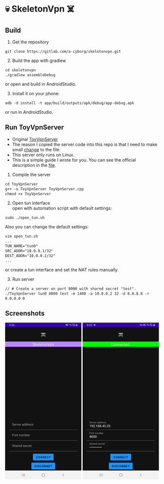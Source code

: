 # 💀 SkeletonVpn ☠️

## Build

1. Get the repository
```shell
git clone https://gitlab.com/a-cyborg/skeletonvpn.git
```

2. Build the app
with gradlew
```shell
cd skeletonvpn
./gradlew assembleDebug
```
or open and build in AndroidStudio. 

3. Install it on your phone:
```shell
adb -d install -t app/build/outputs/apk/debug/app-debug.apk
```
or run in AndroidStudio.

## Run ToyVpnServer
* Original [ToyVpnServer](https://android.googlesource.com/platform/development/+/master/samples/ToyVpn/server/linux/ToyVpnServer.cpp)       
* The reason I copied the server code into this repo is that I need to make small 
[change](https://gitlab.com/a-cyborg/skeletonvpn/-/blob/main/ToyVpnServer/README.md) to the file.</br> 
* This server only runs on Linux. </br>
* This is a simple guide I wrote for you. 
You can see the official description in the [file](https://gitlab.com/a-cyborg/skeletonvpn/-/blob/main/ToyVpnServer/ToyVpnServer.cpp).

1. Compile the server 
```shell
cd ToyVpnServer
g++ -o ToyVpnServer ToyVpnServer.cpp
chmod +x ToyVpnServer 
```

2. Open tun interface    
open with automation script with default settings:
```shell
sudo ./open_tun.sh
```
Also you can change the default settings:
```shell
vim open_tun.sh
...
TUN_NAME="tun0"
SRC_ADDR="10.0.0.1/32"
DEST_ADDR="10.0.0.2/32"
...
```
or create a tun interface and set the NAT rules manually.

3. Run server
```shell
// # Create a server on port 8000 with shared secret "test".
./ToyVpnServer tun0 8000 test -m 1400 -a 10.0.0.2 32 -d 8.8.8.8 -r 0.0.0.0 0
```

## Screenshots
<img src="/screenshots/skeletonvpn_screen1.png" alt="main1" width="250"/>
<img src="/screenshots/skeletonvpn_screen2.png" alt="main2" width="250"/>